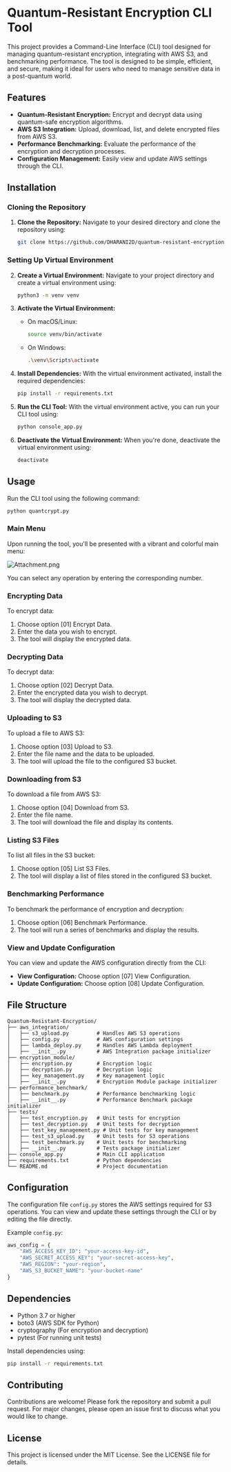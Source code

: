 
# Quantum-Resistant Encryption CLI Tool

This project provides a Command-Line Interface (CLI) tool designed for managing quantum-resistant encryption, integrating with AWS S3, and benchmarking performance. The tool is designed to be simple, efficient, and secure, making it ideal for users who need to manage sensitive data in a post-quantum world.

## Features

- **Quantum-Resistant Encryption:** Encrypt and decrypt data using quantum-safe encryption algorithms.
- **AWS S3 Integration:** Upload, download, list, and delete encrypted files from AWS S3.
- **Performance Benchmarking:** Evaluate the performance of the encryption and decryption processes.
- **Configuration Management:** Easily view and update AWS settings through the CLI.

## Installation

### Cloning the Repository

1. **Clone the Repository:**
   Navigate to your desired directory and clone the repository using:
   
   ```bash
   git clone https://github.com/DHARANI2D/quantum-resistant-encryption.git
   ```

### Setting Up Virtual Environment

2. **Create a Virtual Environment:**
   Navigate to your project directory and create a virtual environment using:
   ```bash
   python3 -m venv venv
   ```

3. **Activate the Virtual Environment:**
   - On macOS/Linux:
     ```bash
     source venv/bin/activate
     ```
   - On Windows:
     ```bash
     .\venv\Scripts\activate
     ```

4. **Install Dependencies:**
   With the virtual environment activated, install the required dependencies:
   ```bash
   pip install -r requirements.txt
   ```

5. **Run the CLI Tool:**
   With the virtual environment active, you can run your CLI tool using:
   ```bash
   python console_app.py
   ```

6. **Deactivate the Virtual Environment:**
   When you're done, deactivate the virtual environment using:
   ```bash
   deactivate
   ```

## Usage

Run the CLI tool using the following command:

```bash
python quantcrypt.py
```

### Main Menu

Upon running the tool, you'll be presented with a vibrant and colorful main menu:

![Attachment.png](blob:https://euangoddard.github.io/c2cf592f-891a-4d95-9386-329852f98961)

You can select any operation by entering the corresponding number.

### Encrypting Data

To encrypt data:

1. Choose option \[01\] Encrypt Data.
2. Enter the data you wish to encrypt.
3. The tool will display the encrypted data.

### Decrypting Data

To decrypt data:

1. Choose option \[02\] Decrypt Data.
2. Enter the encrypted data you wish to decrypt.
3. The tool will display the decrypted data.

### Uploading to S3

To upload a file to AWS S3:

1. Choose option \[03\] Upload to S3.
2. Enter the file name and the data to be uploaded.
3. The tool will upload the file to the configured S3 bucket.

### Downloading from S3

To download a file from AWS S3:

1. Choose option \[04\] Download from S3.
2. Enter the file name.
3. The tool will download the file and display its contents.

### Listing S3 Files

To list all files in the S3 bucket:

1. Choose option \[05\] List S3 Files.
2. The tool will display a list of files stored in the configured S3 bucket.

### Benchmarking Performance

To benchmark the performance of encryption and decryption:

1. Choose option \[06\] Benchmark Performance.
2. The tool will run a series of benchmarks and display the results.

### View and Update Configuration

You can view and update the AWS configuration directly from the CLI:

- **View Configuration:** Choose option \[07\] View Configuration.
- **Update Configuration:** Choose option \[08\] Update Configuration.

## File Structure

```plaintext
Quantum-Resistant-Encryption/
├── aws_integration/
│   ├── s3_upload.py         # Handles AWS S3 operations
│   ├── config.py            # AWS configuration settings
│   ├── lambda_deploy.py     # Handles AWS Lambda deployment
│   ├── __init__.py          # AWS Integration package initializer
├── encryption_module/
│   ├── encryption.py        # Encryption logic
│   ├── decryption.py        # Decryption logic
│   ├── key_management.py    # Key management logic
│   ├── __init__.py          # Encryption Module package initializer
├── performance_benchmark/
│   ├── benchmark.py         # Performance benchmarking logic
│   ├── __init__.py          # Performance Benchmark package initializer
├── tests/
│   ├── test_encryption.py   # Unit tests for encryption
│   ├── test_decryption.py   # Unit tests for decryption
│   ├── test_key_management.py # Unit tests for key management
│   ├── test_s3_upload.py    # Unit tests for S3 operations
│   ├── test_benchmark.py    # Unit tests for benchmarking
│   ├── __init__.py          # Tests package initializer
├── console_app.py           # Main CLI application
├── requirements.txt         # Python dependencies
└── README.md                # Project documentation
```

## Configuration

The configuration file `config.py` stores the AWS settings required for S3 operations. You can view and update these settings through the CLI or by editing the file directly.

Example `config.py`:

```python
aws_config = {
    "AWS_ACCESS_KEY_ID": "your-access-key-id",
    "AWS_SECRET_ACCESS_KEY": "your-secret-access-key",
    "AWS_REGION": "your-region",
    "AWS_S3_BUCKET_NAME": "your-bucket-name"
}
```

## Dependencies

- Python 3.7 or higher
- boto3 (AWS SDK for Python)
- cryptography (For encryption and decryption)
- pytest (For running unit tests)

Install dependencies using:

```bash
pip install -r requirements.txt
```

## Contributing

Contributions are welcome! Please fork the repository and submit a pull request. For major changes, please open an issue first to discuss what you would like to change.

## License

This project is licensed under the MIT License. See the LICENSE file for details.
